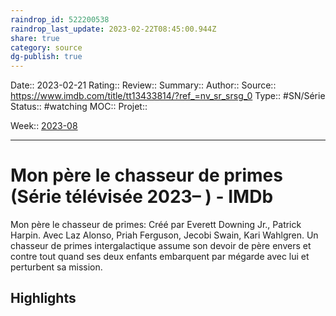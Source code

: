 ```yaml
---
raindrop_id: 522200538
raindrop_last_update: 2023-02-22T08:45:00.944Z
share: true
category: source
dg-publish: true
---
```


Date:: 2023-02-21
Rating::
Review:: 
Summary:: 
Author::
Source:: https://www.imdb.com/title/tt13433814/?ref_=nv_sr_srsg_0
Type:: #SN/Série 
Status:: #watching 
MOC::
Projet:: 

Week:: [2023-08](../week/2023-08.md)

***
# Mon père le chasseur de primes (Série télévisée 2023– ) - IMDb

Mon père le chasseur de primes: Créé par Everett Downing Jr., Patrick Harpin. Avec Laz Alonso, Priah Ferguson, Jecobi Swain, Kari Wahlgren. Un chasseur de primes intergalactique assume son devoir de père envers et contre tout quand ses deux enfants embarquent par mégarde avec lui et perturbent sa mission.

## Highlights

